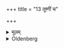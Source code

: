 +++
title = "13 तूष्णीं च"

+++

<details><summary>मूलम्</summary>

तूष्णीं च १३
</details>

<details><summary>Oldenberg</summary>

15. And silently.
</details>
